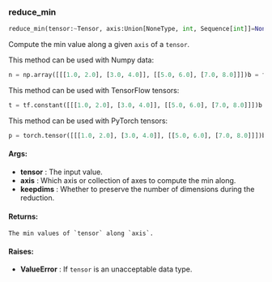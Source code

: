 

### reduce_min
```python
reduce_min(tensor:~Tensor, axis:Union[NoneType, int, Sequence[int]]=None, keepdims:bool=False) -> ~Tensor
```
Compute the min value along a given `axis` of a `tensor`.

This method can be used with Numpy data:
```python
n = np.array([[[1.0, 2.0], [3.0, 4.0]], [[5.0, 6.0], [7.0, 8.0]]])b = fe.backend.reduce_min(n)  # 1b = fe.backend.reduce_min(n, axis=0)  # [[1, 2], [3, 4]]b = fe.backend.reduce_min(n, axis=1)  # [[1, 2], [5, 6]]b = fe.backend.reduce_min(n, axis=[0,2])  # [1, 3]
```


This method can be used with TensorFlow tensors:
```python
t = tf.constant([[[1.0, 2.0], [3.0, 4.0]], [[5.0, 6.0], [7.0, 8.0]]])b = fe.backend.reduce_min(t)  # 1b = fe.backend.reduce_min(t, axis=0)  # [[1, 2], [3, 4]]b = fe.backend.reduce_min(t, axis=1)  # [[1, 2], [5, 6]]b = fe.backend.reduce_min(t, axis=[0,2])  # [1, 3]
```


This method can be used with PyTorch tensors:
```python
p = torch.tensor([[[1.0, 2.0], [3.0, 4.0]], [[5.0, 6.0], [7.0, 8.0]]])b = fe.backend.reduce_min(p)  # 1b = fe.backend.reduce_min(p, axis=0)  # [[1, 2], [3, 4]]b = fe.backend.reduce_min(p, axis=1)  # [[1, 2], [5, 6]]b = fe.backend.reduce_min(p, axis=[0,2])  # [1, 3]
```




#### Args:

* **tensor** :  The input value.
* **axis** :  Which axis or collection of axes to compute the min along.
* **keepdims** :  Whether to preserve the number of dimensions during the reduction.

#### Returns:
    The min values of `tensor` along `axis`.

#### Raises:

* **ValueError** :  If `tensor` is an unacceptable data type.